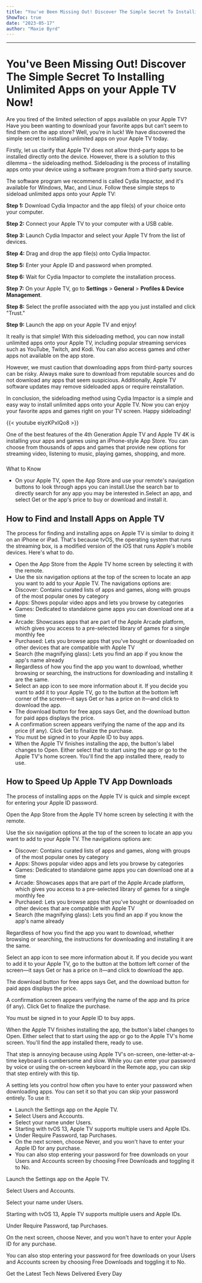 ```yaml
---
title: "You've Been Missing Out! Discover The Simple Secret To Installing Unlimited Apps on your Apple TV Now!"
ShowToc: true 
date: "2023-05-17"
author: "Maxie Byrd"
---
```

*****
# You've Been Missing Out! Discover The Simple Secret To Installing Unlimited Apps on your Apple TV Now!

Are you tired of the limited selection of apps available on your Apple TV? Have you been wanting to download your favorite apps but can’t seem to find them on the app store? Well, you’re in luck! We have discovered the simple secret to installing unlimited apps on your Apple TV today.

Firstly, let us clarify that Apple TV does not allow third-party apps to be installed directly onto the device. However, there is a solution to this dilemma – the sideloading method. Sideloading is the process of installing apps onto your device using a software program from a third-party source.

The software program we recommend is called Cydia Impactor, and it's available for Windows, Mac, and Linux. Follow these simple steps to sideload unlimited apps onto your Apple TV:

**Step 1:** Download Cydia Impactor and the app file(s) of your choice onto your computer.

**Step 2:** Connect your Apple TV to your computer with a USB cable.

**Step 3:** Launch Cydia Impactor and select your Apple TV from the list of devices.

**Step 4:** Drag and drop the app file(s) onto Cydia Impactor.

**Step 5:** Enter your Apple ID and password when prompted.

**Step 6:** Wait for Cydia Impactor to complete the installation process.

**Step 7:** On your Apple TV, go to **Settings** > **General** > **Profiles & Device Management**.

**Step 8:** Select the profile associated with the app you just installed and click "Trust."

**Step 9:** Launch the app on your Apple TV and enjoy!

It really is that simple! With this sideloading method, you can now install unlimited apps onto your Apple TV, including popular streaming services such as YouTube, Twitch, and Kodi. You can also access games and other apps not available on the app store.

However, we must caution that downloading apps from third-party sources can be risky. Always make sure to download from reputable sources and do not download any apps that seem suspicious. Additionally, Apple TV software updates may remove sideloaded apps or require reinstallation.

In conclusion, the sideloading method using Cydia Impactor is a simple and easy way to install unlimited apps onto your Apple TV. Now you can enjoy your favorite apps and games right on your TV screen. Happy sideloading!

{{< youtube eiyzKPxIQo8 >}} 




One of the best features of the 4th Generation Apple TV and Apple TV 4K is installing your apps and games using an iPhone-style App Store. You can choose from thousands of apps and games that provide new options for streaming video, listening to music, playing games, shopping, and more.

 
### 
What to Know
 
- On your Apple TV, open the App Store and use your remote's navigation buttons to look through apps you can install.Use the search bar to directly search for any app you may be interested in.Select an app, and select Get or the app's price to buy or download and install it.

 
##   How to Find and Install Apps on Apple TV  
 

The process for finding and installing apps on Apple TV is similar to doing it on an iPhone or iPad. That's because tvOS, the operating system that runs the streaming box, is a modified version of the iOS that runs Apple's mobile devices. Here's what to do.

 
- Open the App Store from the Apple TV home screen by selecting it with the remote.
 - Use the six navigation options at the top of the screen to locate an app you want to add to your Apple TV. The navigations options are:
 - Discover: Contains curated lists of apps and games, along with groups of the most popular ones by category
 - Apps: Shows popular video apps and lets you browse by categories
 - Games: Dedicated to standalone game apps you can download one at a time
 - Arcade: Showcases apps that are part of the Apple Arcade platform, which gives you access to a pre-selected library of games for a single monthly fee
 - Purchased: Lets you browse apps that you've bought or downloaded on other devices that are compatible with Apple TV
 - Search (the magnifying glass): Lets you find an app if you know the app's name already
 - Regardless of how you find the app you want to download, whether browsing or searching, the instructions for downloading and installing it are the same.
 - Select an app icon to see more information about it. If you decide you want to add it to your Apple TV, go to the button at the bottom left corner of the screen—it says Get or has a price on it—and click to download the app.
 - The download button for free apps says Get, and the download button for paid apps displays the price.
 - A confirmation screen appears verifying the name of the app and its price (if any). Click Get to finalize the purchase.
 - You must be signed in to your Apple ID to buy apps.
 - When the Apple TV finishes installing the app, the button's label changes to Open. Either select that to start using the app or go to the Apple TV's home screen. You'll find the app installed there, ready to use.

 
##   How to Speed Up Apple TV App Downloads  
 

The process of installing apps on the Apple TV is quick and simple except for entering your Apple ID password.

 

Open the App Store from the Apple TV home screen by selecting it with the remote.

 

Use the six navigation options at the top of the screen to locate an app you want to add to your Apple TV. The navigations options are:

 
- Discover: Contains curated lists of apps and games, along with groups of the most popular ones by category
 - Apps: Shows popular video apps and lets you browse by categories
 - Games: Dedicated to standalone game apps you can download one at a time
 - Arcade: Showcases apps that are part of the Apple Arcade platform, which gives you access to a pre-selected library of games for a single monthly fee
 - Purchased: Lets you browse apps that you've bought or downloaded on other devices that are compatible with Apple TV
 - Search (the magnifying glass): Lets you find an app if you know the app's name already

 

Regardless of how you find the app you want to download, whether browsing or searching, the instructions for downloading and installing it are the same.

 

Select an app icon to see more information about it. If you decide you want to add it to your Apple TV, go to the button at the bottom left corner of the screen—it says Get or has a price on it—and click to download the app.

 
The download button for free apps says Get, and the download button for paid apps displays the price.
 

A confirmation screen appears verifying the name of the app and its price (if any). Click Get to finalize the purchase.

 
You must be signed in to your Apple ID to buy apps.
 

When the Apple TV finishes installing the app, the button's label changes to Open. Either select that to start using the app or go to the Apple TV's home screen. You'll find the app installed there, ready to use.

 

That step is annoying because using Apple TV's on-screen, one-letter-at-a-time keyboard is cumbersome and slow. While you can enter your password by voice or using the on-screen keyboard in the Remote app, you can skip that step entirely with this tip.

 

A setting lets you control how often you have to enter your password when downloading apps. You can set it so that you can skip your password entirely. To use it:

 
- Launch the Settings app on the Apple TV.
 - Select Users and Accounts.
 - Select your name under Users.
 - Starting with tvOS 13, Apple TV supports multiple users and Apple IDs.
 - Under Require Password, tap Purchases.
 - On the next screen, choose Never, and you won't have to enter your Apple ID for any purchase.
 - You can also stop entering your password for free downloads on your Users and Accounts screen by choosing Free Downloads and toggling it to No.

 

Launch the Settings app on the Apple TV.

 

Select Users and Accounts.

 

Select your name under Users.

 
Starting with tvOS 13, Apple TV supports multiple users and Apple IDs.
 

Under Require Password, tap Purchases.

 

On the next screen, choose Never, and you won't have to enter your Apple ID for any purchase.

 

You can also stop entering your password for free downloads on your Users and Accounts screen by choosing Free Downloads and toggling it to No.

 

Get the Latest Tech News Delivered Every Day




